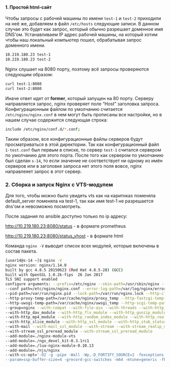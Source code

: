 #### **1. Простой html-сайт**
Чтобы запросы с рабочей машины по имени `test-1` и `test-2` приходили на неё же, добавляем в файл `/etc/hosts` следующие записи.
В данном случае это будет как запрос, который обычно разрешает доменное имя DNS'ом. Устанавливаем IP адрес рабочей машины, на который
хотим чтобы наш локальный компьютер пошел, обрабатывая запрос доменного имени.
```bash
10.219.180.23 test-1
10.219.180.23 test-2
```
Nginx слушает на 8080 порту, поэтому всё запросы проверяются следующим образом:
```bash
curl test-1:8080
curl test-2:8080
```
Иначе ответ идет от **former**, который запущен на 80 порту.
Серверу направляется запрос, nginx проверяет поле “Host” заголовка запроса. Конфигурационным файлом по умолчанию считается `/etc/nginx/nginx.conf` в нем могут быть прописаны все настройки, но в нашем случае содержится следующая строка:
```bash
include /etc/nginx/conf.d/*.conf;
```
Таким образом, все конфигурационные файлы серверов будут просматриваться в этой директории.
Так как конфигурационный файл `1-test.conf` был первым в списке, то сервер `test-1` считался сервером по умолчанию для этого порта. После того как сервером по умолчанию был сделан `s-14`, то если значение не соответствует ни одному из имён серверов или в заголовке запроса нет этого поля вовсе, nginx направлеяет запрос в этот сервер.

### **2. Сборка и запуск Nginx с VTS-модулем**
Для того, чтобы можно было увидеть vts как на каритнках поменяла default_server поменяла на test-1, так как имя test-1 не разрешается dns'ом и невозможно посмотреть.

После задания по ansible доступно только по ip адресу:

http://10.219.180.23:8080/status - в формате prometheus

http://10.219.180.23:8080/status_vhost - в формате html

Команда `nginx -V` выводит список всех модулей, которые включены в состав пакета.
```bash
[user14@s-14 ~]$ nginx -V
nginx version: nginx/1.14.0
built by gcc 4.8.5 20150623 (Red Hat 4.8.5-28) (GCC)
built with OpenSSL 1.0.2k-fips  26 Jan 2017
TLS SNI support enabled
configure arguments: --prefix=/etc/nginx --sbin-path=/usr/sbin/nginx --modules-path=/usr/lib64/nginx/modules 
--conf path=/etc/nginx/nginx.conf --error-log-path=/var/log/nginx/error.log --http-log-path=/var/log/nginx/access.log 
--pid-path=/var/run/nginx.pid --lock-path=/var/run/nginx.lock --http-client-body-temp-path=/var/cache/nginx/client_temp 
--http-proxy-temp-path=/var/cache/nginx/proxy_temp --http-fastcgi-temp-path=/var/cache/nginx/fastcgi_temp 
--http-uwsgi-temp-path=/var/cache/nginx/uwsgi_temp --http-scgi-temp-path=/var/cache/nginx/scgi_temp --user=nginx 
--group=nginx --with-compat --with-file-aio --with-threads --with-http_addition_module --with-http_auth_request_module 
--with-http_dav_module --with-http_flv_module --with-http_gunzip_module --with-http_gzip_static_module 
--with-http_mp4_module --with-http_random_index_module --with-http_realip_module --with-http_secure_link_module 
--with-http_slice_module --with-http_ssl_module --with-http_stub_status_module --with-http_sub_module --with-http_v2_module 
--with-mail --with-mail_ssl_module --with-stream --with-stream_realip_module --with-stream_ssl_module 
--with-stream_ssl_preread_module --with-stream_ssl_preread_module 
--add-module=./nginx-module-vts 
--add-module=./ngx_devel_kit-0.3.1rc1 
--add-module=./lua-nginx-module-0.10.13 
--add-module=./njs/nginx 
--with-cc-opt='-O2 -g -pipe -Wall -Wp,-D_FORTIFY_SOURCE=2 -fexceptions -fstack-protector-strong 
--param=ssp-buffer-size=4 -grecord-gcc-switches -m64 -mtune=generic -fPIC' --with-ld-opt='-Wl,-z,relro -Wl,-z,now -pie'
```
